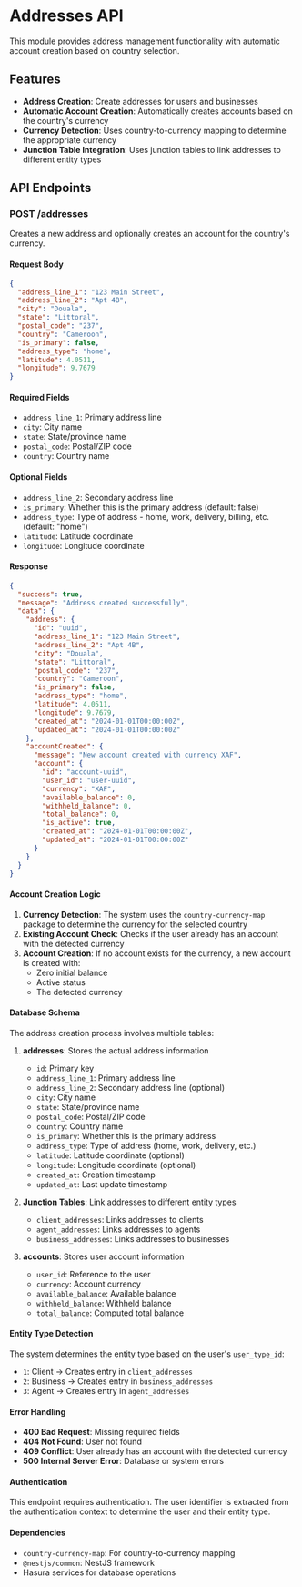 # Addresses API

This module provides address management functionality with automatic account creation based on country selection.

## Features

- **Address Creation**: Create addresses for users and businesses
- **Automatic Account Creation**: Automatically creates accounts based on the country's currency
- **Currency Detection**: Uses country-to-currency mapping to determine the appropriate currency
- **Junction Table Integration**: Uses junction tables to link addresses to different entity types

## API Endpoints

### POST /addresses

Creates a new address and optionally creates an account for the country's currency.

#### Request Body

```json
{
  "address_line_1": "123 Main Street",
  "address_line_2": "Apt 4B",
  "city": "Douala",
  "state": "Littoral",
  "postal_code": "237",
  "country": "Cameroon",
  "is_primary": false,
  "address_type": "home",
  "latitude": 4.0511,
  "longitude": 9.7679
}
```

#### Required Fields

- `address_line_1`: Primary address line
- `city`: City name
- `state`: State/province name
- `postal_code`: Postal/ZIP code
- `country`: Country name

#### Optional Fields

- `address_line_2`: Secondary address line
- `is_primary`: Whether this is the primary address (default: false)
- `address_type`: Type of address - home, work, delivery, billing, etc. (default: "home")
- `latitude`: Latitude coordinate
- `longitude`: Longitude coordinate

#### Response

```json
{
  "success": true,
  "message": "Address created successfully",
  "data": {
    "address": {
      "id": "uuid",
      "address_line_1": "123 Main Street",
      "address_line_2": "Apt 4B",
      "city": "Douala",
      "state": "Littoral",
      "postal_code": "237",
      "country": "Cameroon",
      "is_primary": false,
      "address_type": "home",
      "latitude": 4.0511,
      "longitude": 9.7679,
      "created_at": "2024-01-01T00:00:00Z",
      "updated_at": "2024-01-01T00:00:00Z"
    },
    "accountCreated": {
      "message": "New account created with currency XAF",
      "account": {
        "id": "account-uuid",
        "user_id": "user-uuid",
        "currency": "XAF",
        "available_balance": 0,
        "withheld_balance": 0,
        "total_balance": 0,
        "is_active": true,
        "created_at": "2024-01-01T00:00:00Z",
        "updated_at": "2024-01-01T00:00:00Z"
      }
    }
  }
}
```

#### Account Creation Logic

1. **Currency Detection**: The system uses the `country-currency-map` package to determine the currency for the selected country
2. **Existing Account Check**: Checks if the user already has an account with the detected currency
3. **Account Creation**: If no account exists for the currency, a new account is created with:
   - Zero initial balance
   - Active status
   - The detected currency

#### Database Schema

The address creation process involves multiple tables:

1. **addresses**: Stores the actual address information

   - `id`: Primary key
   - `address_line_1`: Primary address line
   - `address_line_2`: Secondary address line (optional)
   - `city`: City name
   - `state`: State/province name
   - `postal_code`: Postal/ZIP code
   - `country`: Country name
   - `is_primary`: Whether this is the primary address
   - `address_type`: Type of address (home, work, delivery, etc.)
   - `latitude`: Latitude coordinate (optional)
   - `longitude`: Longitude coordinate (optional)
   - `created_at`: Creation timestamp
   - `updated_at`: Last update timestamp

2. **Junction Tables**: Link addresses to different entity types

   - `client_addresses`: Links addresses to clients
   - `agent_addresses`: Links addresses to agents
   - `business_addresses`: Links addresses to businesses

3. **accounts**: Stores user account information
   - `user_id`: Reference to the user
   - `currency`: Account currency
   - `available_balance`: Available balance
   - `withheld_balance`: Withheld balance
   - `total_balance`: Computed total balance

#### Entity Type Detection

The system determines the entity type based on the user's `user_type_id`:

- `1`: Client → Creates entry in `client_addresses`
- `2`: Business → Creates entry in `business_addresses`
- `3`: Agent → Creates entry in `agent_addresses`

#### Error Handling

- **400 Bad Request**: Missing required fields
- **404 Not Found**: User not found
- **409 Conflict**: User already has an account with the detected currency
- **500 Internal Server Error**: Database or system errors

#### Authentication

This endpoint requires authentication. The user identifier is extracted from the authentication context to determine the user and their entity type.

#### Dependencies

- `country-currency-map`: For country-to-currency mapping
- `@nestjs/common`: NestJS framework
- Hasura services for database operations

